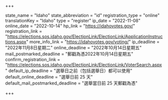 +++

state_name = "Idaho"
state_abbreviation = "id"
registration_type = "online"
translationKey = "Idaho"
type = "register"
ip_date = "2022-11-08"
online_date = "2022-10-14"
hp_link = "https://idahovotes.gov/"
registration_link = "https://elections.sos.idaho.gov/ElectionLink/ElectionLink/ApplicationInstructions.aspx"
more_info_link = "https://idahovotes.gov/voting/"
ip_deadline = "2022年11月8日星期二"
online_deadline = "2022年10月14日星期五"
mail_postmarked_deadline = "郵戳為憑2022年10月14日星期五"
confirm_registration_link = "https://elections.sos.idaho.gov/ElectionLink/ElectionLink/VoterSearch.aspx"
default_ip_deadline = "選舉日之前（包括選舉日）都可以使用"
default_online_deadline = "選舉日前 25 天"
default_mail_postmarked_deadline = "選舉當日前 25 天郵戳為憑"

+++